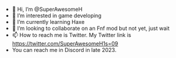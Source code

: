 - 👋 Hi, I’m @SuperAwesomeH
- 👀 I’m interested in game developing
- 🌱 I’m currently learning Haxe
- 💞️ I’m looking to collaborate on an Fnf mod but not yet, just wait
- 📫 How to reach me is Twitter. My Twitter link is https://twitter.com/SuperAwesomeH1s=09
- You can reach me in Discord in late 2023.

<!---
SuperAwesomeH/SuperAwesomeH is a ✨ special ✨ repository because its `README.md` (this file) appears on your GitHub profile.
You can click the Preview link to take a look at your changes.
--->
